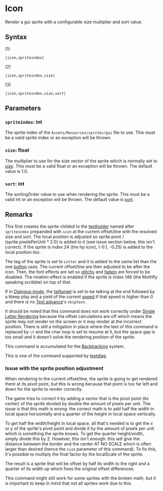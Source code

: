# Icon

Render a gui sprite with a configurable size multiplier and sort value.

## Syntax

(1)

````
|icon,spriteindex|
````

(2)

````
|icon,spriteindex,size|
````

(3)

````
|icon,spriteindex,size,sort|
````

## Parameters

### `spriteindex`: int

The sprite index of the `Assets/Resources/sprites/gui` file to use. This must be a valid sprite index or an exception will be thrown.

### `size`: float

The multiplier to use for the size vector of the sprite which is normally set to [size](size.md). This must be a valid float or an exception will be thrown. The default value is 1.0.

### `sort`: int

The sortingOrder value to use when rendering the sprite. This must be a valid int or an exception will be thrown. The default value is [sort](Sort.md).

## Remarks

This first creates the sprite childed to the [textholder](../Notable%20states.md#textholder) named after `spriteindex` prepanded with `icon` at the current offset/line with the resolved size and sort. The local position is adjusted so sprite.pivot / (sprite.pixelsPerUnit * 2.0) is added to it (see issue section below, this isn't correct). If the sprite is index 24 (the hp icon), (-0.1, -0.25) is added to the local position too.

The tag of the sprite is set to `Letter` and it is added to the same list than the one [button](Button.md) uses. The current offset/line are then adjusted to be after the icon. Then, the font effects are set so [glitchy](Glitchy.md) and [fadein](FadeIn.md) are forced to be disabled. The rotation effect is enabled if the sprite is index 146 (the Mothfly speaking scribble) on top of that.

If in [Dialogue mode](../Dialogue%20mode.md), the [tailtarget](../Notable%20states.md#tailtarget) is set to be talking at the end followed by a bleep play and a yield of the current [speed](Speed.md) if that speed is higher than 0 and there is no [Text advance](../Related%20Systems/Text%20advance.md)'s `skiptext`.

It should be noted that this command does not work correctly under [Single Letter Rendering](../Letter%20Rendering%20Methods/Single%20Letter%20Rendering.md) because the offset calculations are off which means the sprite may not render on the screen or it may render at the incorrect position. There is still a mitigation in place where the text of this command is replaced by `\t` and the char loop is set to resume at it, but the space gap is too small and it doesn't solve the rendering position of the sprite.

This command is accumulated for the [Backtracking](../Related%20Systems/Backtracking.md) system.

This is one of the command supported by [testdiag](Testdiag.md).

### Issue with the sprite position adjustment

When rendering to the current offset/line, the sprite is going to get rendered there at its pivot point, but this is wrong because that point is too far left and down for the sprite to render correctly.

The game tries to correct it by adding a vector that is the pivot point (its center) of the sprite divided by double the amount of pixels per unit. The issue is that this math is wrong: the correct math is to add half the width in local space horizontally and a quarter of the height in local space vertically. 

To get half the width/height in local space, all that's needed is to get the x or y of the sprite's pivot point and divide it by the amount of pixels per unit which is something the sprite knows. To get the quarter height/width, simply divide this by 2. However, this isn't enough: this will give the distance between the border and the center AT NO SCALE which is often larger than desired (hence the `size` parameter of this command). To fix this, it's possible to multiply the final factor by the localScale of the sprite.

The result is a sprite that will be offset by half its width to the right and a quarter of its width up which fixes the original offset differences.

This command might still work for some sprites with the broken math, but it is important to keep in mind that not all sprites work due to this.
